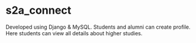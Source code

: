 # s2a_connect
Developed using Django &amp; MySQL. Students and alumni can create profile. Here students can view all details about higher studies.

